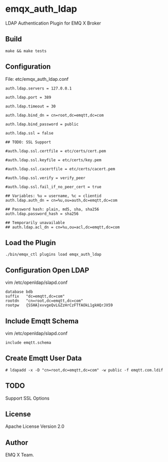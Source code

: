 
emqx_auth_ldap
=============

LDAP Authentication Plugin for EMQ X Broker

Build
-----

```
make && make tests
```

Configuration
-------------

File: etc/emqx_auth_ldap.conf

```
auth.ldap.servers = 127.0.0.1

auth.ldap.port = 389

auth.ldap.timeout = 30

auth.ldap.bind_dn = cn=root,dc=emqtt,dc=com

auth.ldap.bind_password = public

auth.ldap.ssl = false

## TODO: SSL Support

#auth.ldap.ssl.certfile = etc/certs/cert.pem

#auth.ldap.ssl.keyfile = etc/certs/key.pem

#auth.ldap.ssl.cacertfile = etc/certs/cacert.pem

#auth.ldap.ssl.verify = verify_peer

#auth.ldap.ssl.fail_if_no_peer_cert = true

## Variables: %u = username, %c = clientid
auth.ldap.auth_dn = cn=%u,ou=auth,dc=emqtt,dc=com

## Password hash: plain, md5, sha, sha256
auth.ldap.password_hash = sha256

## Temporarily unavailable
## auth.ldap.acl_dn = cn=%u,ou=acl,dc=emqtt,dc=com

```

Load the Plugin
---------------

```
./bin/emqx_ctl plugins load emqx_auth_ldap
```
Configuration Open LDAP
-----------------------

vim /etc/openldap/slapd.conf

```
database bdb
suffix   "dc=emqtt,dc=com"
rootdn   "cn=root,dc=emqtt,dc=com"
rootpw   {SSHA}xvvgeQvLGZzHrCzFTfAOkL1gkHQrJX59

```


Include Emqtt Schema
--------------------

vim /etc/openldap/slapd.conf
```
include emqtt.schema
```

Create Emqtt User Data
----------------------

```
# ldapadd -x -D "cn=root,dc=emqtt,dc=com" -w public -f emqtt.com.ldif
```

TODO
----

Support SSL Options

License
-------

Apache License Version 2.0

Author
------

EMQ X Team.

